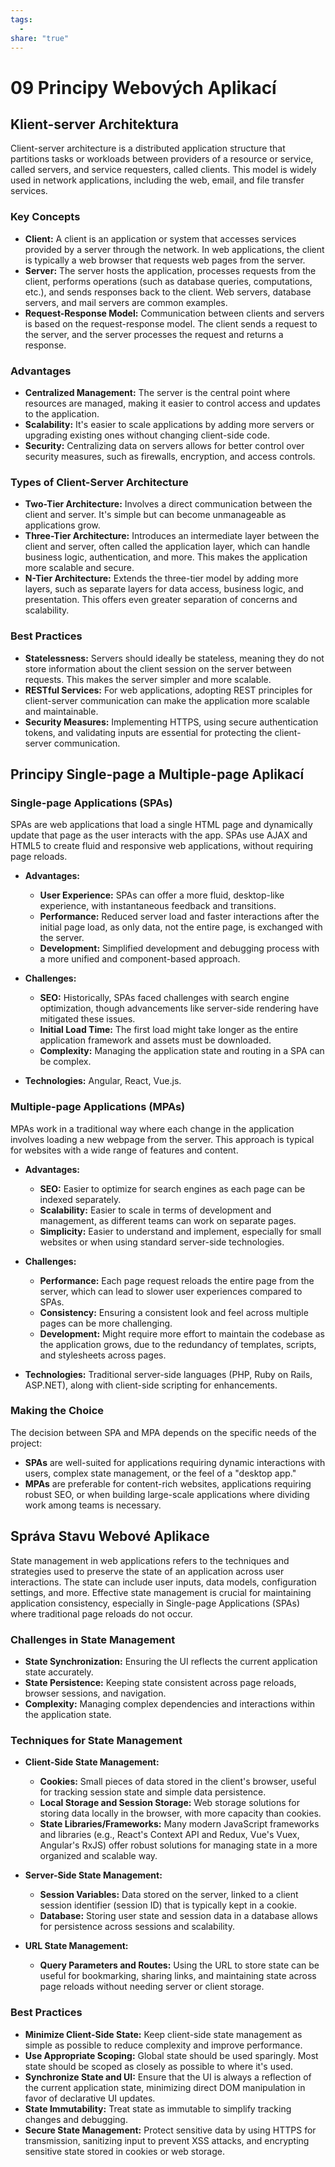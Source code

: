 ```yaml
---
tags:
  - 
share: "true"
---
```


# 09 Principy Webových Aplikací

## Klient-server Architektura

Client-server architecture is a distributed application structure that partitions tasks or workloads between providers of a resource or service, called servers, and service requesters, called clients. This model is widely used in network applications, including the web, email, and file transfer services.

### Key Concepts

- **Client:** A client is an application or system that accesses services provided by a server through the network. In web applications, the client is typically a web browser that requests web pages from the server.
- **Server:** The server hosts the application, processes requests from the client, performs operations (such as database queries, computations, etc.), and sends responses back to the client. Web servers, database servers, and mail servers are common examples.
- **Request-Response Model:** Communication between clients and servers is based on the request-response model. The client sends a request to the server, and the server processes the request and returns a response.

### Advantages

- **Centralized Management:** The server is the central point where resources are managed, making it easier to control access and updates to the application.
- **Scalability:** It's easier to scale applications by adding more servers or upgrading existing ones without changing client-side code.
- **Security:** Centralizing data on servers allows for better control over security measures, such as firewalls, encryption, and access controls.

### Types of Client-Server Architecture

- **Two-Tier Architecture:** Involves a direct communication between the client and server. It's simple but can become unmanageable as applications grow.
- **Three-Tier Architecture:** Introduces an intermediate layer between the client and server, often called the application layer, which can handle business logic, authentication, and more. This makes the application more scalable and secure.
- **N-Tier Architecture:** Extends the three-tier model by adding more layers, such as separate layers for data access, business logic, and presentation. This offers even greater separation of concerns and scalability.

### Best Practices

- **Statelessness:** Servers should ideally be stateless, meaning they do not store information about the client session on the server between requests. This makes the server simpler and more scalable.
- **RESTful Services:** For web applications, adopting REST principles for client-server communication can make the application more scalable and maintainable.
- **Security Measures:** Implementing HTTPS, using secure authentication tokens, and validating inputs are essential for protecting the client-server communication.

## Principy Single-page a Multiple-page Aplikací

### Single-page Applications (SPAs)

SPAs are web applications that load a single HTML page and dynamically update that page as the user interacts with the app. SPAs use AJAX and HTML5 to create fluid and responsive web applications, without requiring page reloads.

- **Advantages:**
	- **User Experience:** SPAs can offer a more fluid, desktop-like experience, with instantaneous feedback and transitions.
	- **Performance:** Reduced server load and faster interactions after the initial page load, as only data, not the entire page, is exchanged with the server.
	- **Development:** Simplified development and debugging process with a more unified and component-based approach.

- **Challenges:**
	- **SEO:** Historically, SPAs faced challenges with search engine optimization, though advancements like server-side rendering have mitigated these issues.
	- **Initial Load Time:** The first load might take longer as the entire application framework and assets must be downloaded.
	- **Complexity:** Managing the application state and routing in a SPA can be complex.

- **Technologies:** Angular, React, Vue.js.

### Multiple-page Applications (MPAs)

MPAs work in a traditional way where each change in the application involves loading a new webpage from the server. This approach is typical for websites with a wide range of features and content.

- **Advantages:**
	- **SEO:** Easier to optimize for search engines as each page can be indexed separately.
	- **Scalability:** Easier to scale in terms of development and management, as different teams can work on separate pages.
	- **Simplicity:** Easier to understand and implement, especially for small websites or when using standard server-side technologies.

- **Challenges:**
	- **Performance:** Each page request reloads the entire page from the server, which can lead to slower user experiences compared to SPAs.
	- **Consistency:** Ensuring a consistent look and feel across multiple pages can be more challenging.
	- **Development:** Might require more effort to maintain the codebase as the application grows, due to the redundancy of templates, scripts, and stylesheets across pages.

- **Technologies:** Traditional server-side languages (PHP, Ruby on Rails, ASP.NET), along with client-side scripting for enhancements.

### Making the Choice

The decision between SPA and MPA depends on the specific needs of the project:
- **SPAs** are well-suited for applications requiring dynamic interactions with users, complex state management, or the feel of a "desktop app."
- **MPAs** are preferable for content-rich websites, applications requiring robust SEO, or when building large-scale applications where dividing work among teams is necessary.

## Správa Stavu Webové Aplikace

State management in web applications refers to the techniques and strategies used to preserve the state of an application across user interactions. The state can include user inputs, data models, configuration settings, and more. Effective state management is crucial for maintaining application consistency, especially in Single-page Applications (SPAs) where traditional page reloads do not occur.

### Challenges in State Management

- **State Synchronization:** Ensuring the UI reflects the current application state accurately.
- **State Persistence:** Keeping state consistent across page reloads, browser sessions, and navigation.
- **Complexity:** Managing complex dependencies and interactions within the application state.

### Techniques for State Management

- **Client-Side State Management:**
	- **Cookies:** Small pieces of data stored in the client's browser, useful for tracking session state and simple data persistence.
	- **Local Storage and Session Storage:** Web storage solutions for storing data locally in the browser, with more capacity than cookies.
	- **State Libraries/Frameworks:** Many modern JavaScript frameworks and libraries (e.g., React's Context API and Redux, Vue's Vuex, Angular's RxJS) offer robust solutions for managing state in a more organized and scalable way.

- **Server-Side State Management:**
	- **Session Variables:** Data stored on the server, linked to a client session identifier (session ID) that is typically kept in a cookie.
	- **Database:** Storing user state and session data in a database allows for persistence across sessions and scalability.

- **URL State Management:**
	- **Query Parameters and Routes:** Using the URL to store state can be useful for bookmarking, sharing links, and maintaining state across page reloads without needing server or client storage.

### Best Practices

- **Minimize Client-Side State:** Keep client-side state management as simple as possible to reduce complexity and improve performance.
- **Use Appropriate Scoping:** Global state should be used sparingly. Most state should be scoped as closely as possible to where it's used.
- **Synchronize State and UI:** Ensure that the UI is always a reflection of the current application state, minimizing direct DOM manipulation in favor of declarative UI updates.
- **State Immutability:** Treat state as immutable to simplify tracking changes and debugging.
- **Secure State Management:** Protect sensitive data by using HTTPS for transmission, sanitizing input to prevent XSS attacks, and encrypting sensitive state stored in cookies or web storage.
